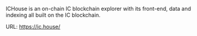 ICHouse is an on-chain IC blockchain explorer with its front-end, data and indexing all built on the IC blockchain.

URL: https://ic.house/ 

